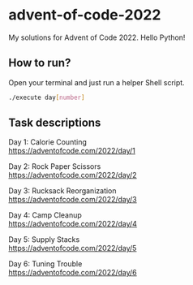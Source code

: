 # advent-of-code-2022

My solutions for Advent of Code 2022. Hello Python!

## How to run?

Open your terminal and just run a helper Shell script.

```sh
./execute day[number]
```

## Task descriptions

Day 1: Calorie Counting<br />
https://adventofcode.com/2022/day/1

Day 2: Rock Paper Scissors<br />
https://adventofcode.com/2022/day/2

Day 3: Rucksack Reorganization<br />
https://adventofcode.com/2022/day/3

Day 4: Camp Cleanup<br />
https://adventofcode.com/2022/day/4

Day 5: Supply Stacks<br />
https://adventofcode.com/2022/day/5

Day 6: Tuning Trouble<br />
https://adventofcode.com/2022/day/6
